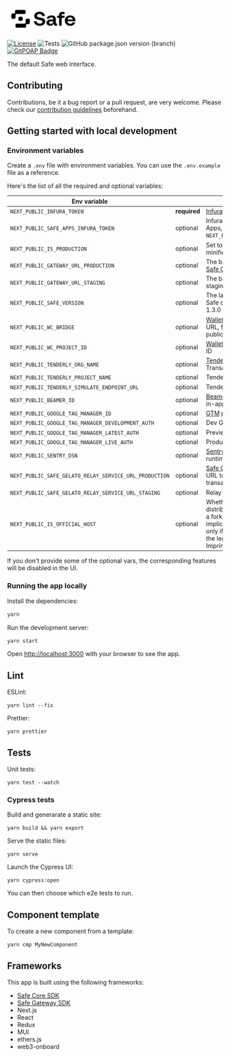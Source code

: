 # <img src="/public/images/logo.svg" height="60" valign="middle" alt="Safe{Wallet}" />

[![License](https://img.shields.io/github/license/safe-global/safe-wallet-web)](https://github.com/safe-global/safe-wallet-web/blob/main/LICENSE)
![Tests](https://img.shields.io/github/actions/workflow/status/safe-global/safe-wallet-web/test.yml?branch=main&label=tests)
![GitHub package.json version (branch)](https://img.shields.io/github/package-json/v/safe-global/safe-wallet-web)
[![GitPOAP Badge](https://public-api.gitpoap.io/v1/repo/safe-global/safe-wallet-web/badge)](https://www.gitpoap.io/gh/safe-global/safe-wallet-web)

The default Safe web interface.

## Contributing

Contributions, be it a bug report or a pull request, are very welcome. Please check our [contribution guidelines](CONTRIBUTING.md) beforehand.

## Getting started with local development

### Environment variables

Create a `.env` file with environment variables. You can use the `.env.example` file as a reference.

Here's the list of all the required and optional variables:

| Env variable                                           |              | Description
| ------------------------------------------------------ | ------------ | -----------
| `NEXT_PUBLIC_INFURA_TOKEN`                             | **required** | [Infura](https://docs.infura.io/infura/networks/ethereum/how-to/secure-a-project/project-id) RPC API token
| `NEXT_PUBLIC_SAFE_APPS_INFURA_TOKEN`                   | optional     | Infura token for Safe Apps, falls back to `NEXT_PUBLIC_INFURA_TOKEN`
| `NEXT_PUBLIC_IS_PRODUCTION`                            | optional     | Set to `true` to build a minified production app
| `NEXT_PUBLIC_GATEWAY_URL_PRODUCTION`                   | optional     | The base URL for the [Safe Client Gateway](https://github.com/safe-global/safe-client-gateway)
| `NEXT_PUBLIC_GATEWAY_URL_STAGING`                      | optional     | The base CGW URL on staging
| `NEXT_PUBLIC_SAFE_VERSION`                             | optional     | The latest version of the Safe contract, defaults to 1.3.0
| `NEXT_PUBLIC_WC_BRIDGE`                                | optional     | [WalletConnect v1](https://docs.walletconnect.com/1.0/bridge-server) bridge URL, falls back to the public WC bridge
| `NEXT_PUBLIC_WC_PROJECT_ID`                            | optional     | [WalletConnect v2](https://docs.walletconnect.com/2.0/cloud/relay) project ID
| `NEXT_PUBLIC_TENDERLY_ORG_NAME`                        | optional     | [Tenderly](https://tenderly.co) org name for Transaction Simulation
| `NEXT_PUBLIC_TENDERLY_PROJECT_NAME`                    | optional     | Tenderly project name
| `NEXT_PUBLIC_TENDERLY_SIMULATE_ENDPOINT_URL`           | optional     | Tenderly simulation URL
| `NEXT_PUBLIC_BEAMER_ID`                                | optional     | [Beamer](https://www.getbeamer.com) is a news feed for in-app announcements
| `NEXT_PUBLIC_GOOGLE_TAG_MANAGER_ID`                    | optional     | [GTM](https://tagmanager.google.com) project id
| `NEXT_PUBLIC_GOOGLE_TAG_MANAGER_DEVELOPMENT_AUTH`      | optional     | Dev GTM key
| `NEXT_PUBLIC_GOOGLE_TAG_MANAGER_LATEST_AUTH`           | optional     | Preview GTM key
| `NEXT_PUBLIC_GOOGLE_TAG_MANAGER_LIVE_AUTH`             | optional     | Production GTM key
| `NEXT_PUBLIC_SENTRY_DSN`                               | optional     | [Sentry](https://sentry.io) id for tracking runtime errors
| `NEXT_PUBLIC_SAFE_GELATO_RELAY_SERVICE_URL_PRODUCTION` | optional     | [Safe Gelato Relay Service](https://github.com/safe-global/safe-gelato-relay-service) URL to allow relaying transactions via Gelato
| `NEXT_PUBLIC_SAFE_GELATO_RELAY_SERVICE_URL_STAGING`    | optional     | Relay URL on staging
| `NEXT_PUBLIC_IS_OFFICIAL_HOST`                         | optional     | Whether it's the official distribution of the app, or a fork; has legal implications. Set to true only if you also update the legal pages like Imprint and Terms of use

If you don't provide some of the optional vars, the corresponding features will be disabled in the UI.

### Running the app locally

Install the dependencies:

```bash
yarn
```

Run the development server:

```bash
yarn start
```

Open [http://localhost:3000](http://localhost:3000) with your browser to see the app.

## Lint

ESLint:

```
yarn lint --fix
```

Prettier:

```
yarn prettier
```

## Tests

Unit tests:

```
yarn test --watch
```

### Cypress tests

Build and generarate a static site:

```
yarn build && yarn export
```

Serve the static files:

```
yarn serve
```

Launch the Cypress UI:

```
yarn cypress:open
```

You can then choose which e2e tests to run.

## Component template

To create a new component from a template:

```
yarn cmp MyNewComponent
```

## Frameworks

This app is built using the following frameworks:

- [Safe Core SDK](https://github.com/safe-global/safe-core-sdk)
- [Safe Gateway SDK](https://github.com/safe-global/safe-gateway-typescript-sdk)
- Next.js
- React
- Redux
- MUI
- ethers.js
- web3-onboard
